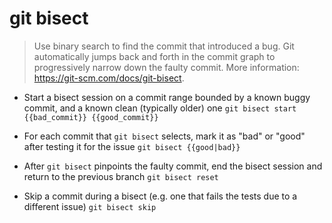 # git bisect
> Use binary search to find the commit that introduced a bug.
> Git automatically jumps back and forth in the commit graph to progressively narrow down the faulty commit.
> More information: <https://git-scm.com/docs/git-bisect>.

- Start a bisect session on a commit range bounded by a known buggy commit, and a known clean (typically older) one
`git bisect start {{bad_commit}} {{good_commit}}`

- For each commit that `git bisect` selects, mark it as "bad" or "good" after testing it for the issue
`git bisect {{good|bad}}`

- After `git bisect` pinpoints the faulty commit, end the bisect session and return to the previous branch
`git bisect reset`

- Skip a commit during a bisect (e.g. one that fails the tests due to a different issue)
`git bisect skip`
